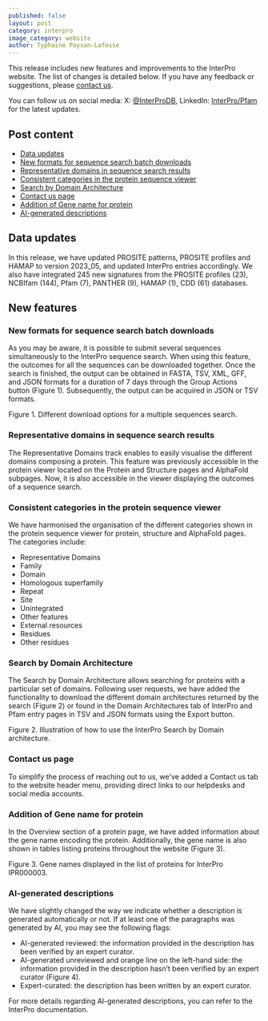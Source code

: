 ```yaml
---
published: false
layout: post
category: interpro
image_category: website
author: Typhaine Paysan-Lafosse
---
```

This release includes new features and improvements to the InterPro website. The list of changes is detailed below. If you have any feedback or suggestions, please [contact us](https://www.ebi.ac.uk/support/interpro).

You can follow us on social media: X: [@InterProDB](https://twitter.com/InterProDB), LinkedIn: [InterPro/Pfam](https://www.linkedin.com/company/interpro-pfam/) for the latest updates.

## Post content
- [Data updates](#data-updates)
- [New formats for sequence search batch downloads](#New-formats-for-sequence-search-batch-downloads)
- [Representative domains in sequence search results](#Representative-domains-in-sequence-search-results)
- [Consistent categories in the protein sequence viewer](#Consistent-categories-in-the-protein-sequence-viewer)
- [Search by Domain Architecture](#Search-by-Domain-Architecture)
- [Contact us page](#Contact-us-page)
- [Addition of Gene name for protein](#Addition-of-Gene-name-for-protein)
- [AI-generated descriptions](#AI-generated-descriptions)

## Data updates
In this release, we have updated PROSITE patterns, PROSITE profiles and HAMAP to version 2023_05, and updated InterPro entries accordingly.
We also have integrated 245 new signatures from the PROSITE profiles (23), NCBIfam (144), Pfam (7), PANTHER (9), HAMAP (1), CDD (61) databases.

## New features
### New formats for sequence search batch downloads
As you may be aware, it is possible to submit several sequences simultaneously to the InterPro sequence search. When using this feature, the outcomes for all the sequences can be downloaded together. Once the search is finished, the output can be obtained in FASTA, TSV, XML, GFF, and JSON formats for a duration of 7 days through the Group Actions button (Figure 1). Subsequently, the output can be acquired in JSON or TSV formats.

Figure 1. Different download options for a multiple sequences search.

### Representative domains in sequence search results
The Representative Domains track enables to easily visualise the different domains composing a protein. This feature was previously accessible in the protein viewer located on the Protein and Structure pages and AlphaFold subpages. Now, it is also accessible in the viewer displaying the outcomes of a sequence search.

### Consistent categories in the protein sequence viewer
We have harmonised the organisation of the different categories shown in the protein sequence viewer for protein, structure and AlphaFold pages.
The categories include:
- Representative Domains
- Family
- Domain
- Homologous superfamily
- Repeat
- Site
- Unintegrated
- Other features
- External resources
- Residues
- Other residues

### Search by Domain Architecture
The Search by Domain Architecture allows searching for proteins with a particular set of domains. Following user requests, we have added the functionality to download the different domain architectures returned by the search (Figure 2) or found in the Domain Architectures tab of InterPro and Pfam entry pages in TSV and JSON formats using the Export button.

Figure 2. Illustration of how to use the InterPro Search by Domain architecture.

### Contact us page
To simplify the process of reaching out to us, we've added a Contact us tab to the website header menu, providing direct links to our helpdesks and social media accounts. 

### Addition of Gene name for protein
In the Overview section of a protein page, we have added information about the gene name encoding the protein. Additionally, the gene name is also shown in tables listing proteins throughout the website (Figure 3).

Figure 3. Gene names displayed in the list of proteins for InterPro IPR000003.

### AI-generated descriptions
We have slightly changed the way we indicate whether a description is generated automatically or not. If at least one of the paragraphs was generated by AI, you may see the following flags:
- AI-generated reviewed: the information provided in the description has been verified by an expert curator.
- AI-generated unreviewed and orange line on the left-hand side: the information provided in the description hasn’t been verified by an expert curator (Figure 4).
- Expert-curated: the description has been written by an expert curator.

For more details regarding AI-generated descriptions, you can refer to the InterPro documentation.


